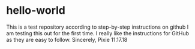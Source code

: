 # hello-world
This is a test repository according to step-by-step instructions on github
I am testing this out for the first time.  I really like the instructions for GitHub as they are easy to follow.  Sincerely, Pixie 11.17.18
